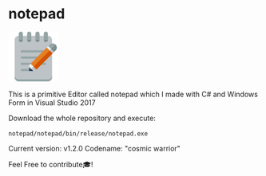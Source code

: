 # notepad

![Screenshot](images/notepad-512.png)

This is a primitive Editor called notepad which I made with
C# and Windows Form in Visual Studio 2017

Download the whole repository and execute:
```
notepad/notepad/bin/release/notepad.exe
```

Current version: v1.2.0
Codename: "cosmic warrior"

Feel Free to contribute🎓!
